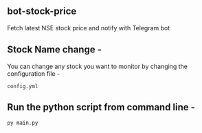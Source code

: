 ## bot-stock-price

Fetch latest NSE stock price and notify with Telegram bot 

## Stock Name change -

You can change any stock you want to monitor by changing the configuration file -

```
config.yml
```

## Run the python script from command line - 

```
py main.py
```
